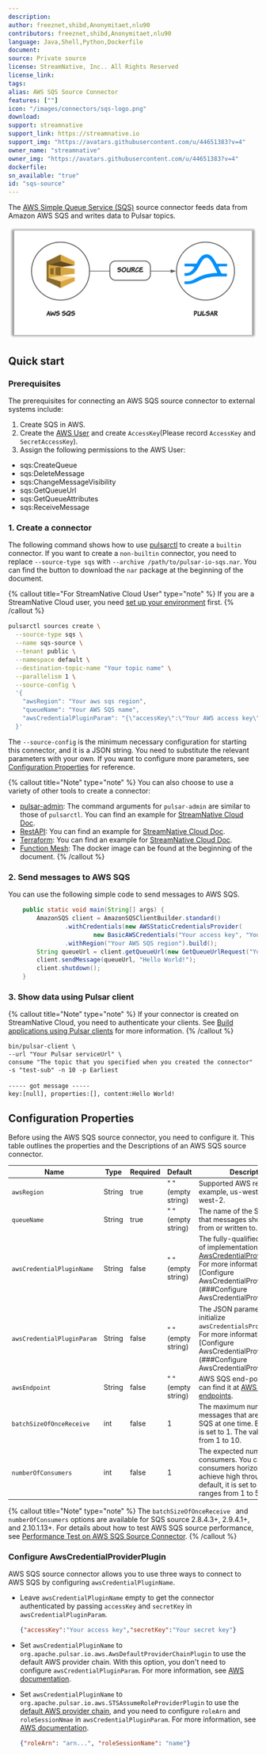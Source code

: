 ```yaml
---
description: 
author: freeznet,shibd,Anonymitaet,nlu90
contributors: freeznet,shibd,Anonymitaet,nlu90
language: Java,Shell,Python,Dockerfile
document:
source: Private source
license: StreamNative, Inc.. All Rights Reserved
license_link: 
tags: 
alias: AWS SQS Source Connector
features: [""]
icon: "/images/connectors/sqs-logo.png"
download: 
support: streamnative
support_link: https://streamnative.io
support_img: "https://avatars.githubusercontent.com/u/44651383?v=4"
owner_name: "streamnative"
owner_img: "https://avatars.githubusercontent.com/u/44651383?v=4"
dockerfile: 
sn_available: "true"
id: "sqs-source"
---
```



The [AWS Simple Queue Service (SQS)](https://aws.amazon.com/sqs/?nc1=h_ls) source connector feeds data from Amazon AWS SQS and writes data to Pulsar topics.

![](https://raw.githubusercontent.com/streamnative/pulsar-io-sqs/v3.0.4.4/docs/sqs-source.png)

## Quick start

### Prerequisites

The prerequisites for connecting an AWS SQS source connector to external systems include:

1. Create SQS in AWS.
2. Create the [AWS User](https://docs.aws.amazon.com/IAM/latest/UserGuide/id_users_create.html) and create `AccessKey`(Please record `AccessKey` and `SecretAccessKey`).
3. Assign the following permissions to the AWS User:
- sqs:CreateQueue
- sqs:DeleteMessage
- sqs:ChangeMessageVisibility
- sqs:GetQueueUrl
- sqs:GetQueueAttributes
- sqs:ReceiveMessage


### 1. Create a connector

The following command shows how to use [pulsarctl](https://github.com/streamnative/pulsarctl) to create a `builtin` connector. If you want to create a `non-builtin` connector,
you need to replace `--source-type sqs` with `--archive /path/to/pulsar-io-sqs.nar`. You can find the button to download the `nar` package at the beginning of the document.

{% callout title="For StreamNative Cloud User" type="note" %}
If you are a StreamNative Cloud user, you need [set up your environment](https://docs.streamnative.io/docs/connector-setup) first.
{% /callout %}

```bash
pulsarctl sources create \
  --source-type sqs \
  --name sqs-source \
  --tenant public \
  --namespace default \
  --destination-topic-name "Your topic name" \
  --parallelism 1 \
  --source-config \
  '{
    "awsRegion": "Your aws sqs region", 
    "queueName": "Your AWS SQS name",
    "awsCredentialPluginParam": "{\"accessKey\":\"Your AWS access key\",\"secretKey\":\"Your AWS secret access key\"}"
  }'
```

The `--source-config` is the minimum necessary configuration for starting this connector, and it is a JSON string. You need to substitute the relevant parameters with your own.
If you want to configure more parameters, see [Configuration Properties](#configuration-properties) for reference.

{% callout title="Note" type="note" %}
You can also choose to use a variety of other tools to create a connector:
- [pulsar-admin](https://pulsar.apache.org/docs/3.1.x/io-use/): The command arguments for `pulsar-admin` are similar to those of `pulsarctl`. You can find an example for [StreamNative Cloud Doc](https://docs.streamnative.io/docs/connector-create#create-a-built-in-connector ).
- [RestAPI](https://pulsar.apache.org/source-rest-api/?version=3.1.1): You can find an example for [StreamNative Cloud Doc](https://docs.streamnative.io/docs/connector-create#create-a-built-in-connector).
- [Terraform](https://github.com/hashicorp/terraform): You can find an example for [StreamNative Cloud Doc](https://docs.streamnative.io/docs/connector-create#create-a-built-in-connector).
- [Function Mesh](https://functionmesh.io/docs/connectors/run-connector): The docker image can be found at the beginning of the document.
{% /callout %}

### 2. Send messages to AWS SQS
You can use the following simple code to send messages to AWS SQS.
``` java
    public static void main(String[] args) {
        AmazonSQS client = AmazonSQSClientBuilder.standard()
                .withCredentials(new AWSStaticCredentialsProvider(
                        new BasicAWSCredentials("Your access key", "Your secret key")))
                .withRegion("Your AWS SQS region").build();
        String queueUrl = client.getQueueUrl(new GetQueueUrlRequest("Your SQS name")).getQueueUrl();
        client.sendMessage(queueUrl, "Hello World!");
        client.shutdown();
    }
```

### 3. Show data using Pulsar client

{% callout title="Note" type="note" %}
If your connector is created on StreamNative Cloud, you need to authenticate your clients. See [Build applications using Pulsar clients](https://docs.streamnative.io/docs/qs-connect#jumpstart-for-beginners) for more information.
{% /callout %}

``` shell
bin/pulsar-client \
--url "Your Pulsar serviceUrl" \
consume "The topic that you specified when you created the connector" -s "test-sub" -n 10 -p Earliest

----- got message -----
key:[null], properties:[], content:Hello World!
```

## Configuration Properties

Before using the AWS SQS source connector, you need to configure it. This table outlines the properties and the
Descriptions of an AWS SQS source connector.

| Name                       | Type   | Required | Default            | Description                                                                                                                                                                                                                                                                                                                                                  |
|----------------------------|--------|----------|--------------------|--------------------------------------------------------------------------------------------------------------------------------------------------------------------------------------------------------------------------------------------------------------------------------------------------------------------------------------------------------------|
| `awsRegion`                | String | true     | " " (empty string) | Supported AWS region. For example, us-west-1, us-west-2.                                                                                                                                                                                                                                                                                                     |
| `queueName`                | String | true     | " " (empty string) | The name of the SQS queue that messages should be read from or written to.                                                                                                                                                                                                                                                                                       |
| `awsCredentialPluginName`  | String | false    | " " (empty string) | The fully-qualified class name of implementation of [AwsCredentialProviderPlugin](https://github.com/apache/pulsar/blob/master/pulsar-io/aws/src/main/java/org/apache/pulsar/io/aws/AwsCredentialProviderPlugin.java). For more information, see [Configure AwsCredentialProviderPlugin](###Configure AwsCredentialProviderPlugin). |
| `awsCredentialPluginParam` | String | false    | " " (empty string) | The JSON parameter to initialize `awsCredentialsProviderPlugin`. For more information, see [Configure AwsCredentialProviderPlugin](###Configure AwsCredentialProviderPlugin). |
| `awsEndpoint`              | String | false    | " " (empty string) | AWS SQS end-point URL. You can find it at [AWS SQS Service endpoints](https://docs.aws.amazon.com/general/latest/gr/sqs-service.html#sqs_region).                                                                                                                                                                                                                                 |
| `batchSizeOfOnceReceive`   | int    | false    | 1                  | The maximum number of messages that are pulled from SQS at one time. By default, it is set to 1. The value ranges from 1 to 10.                                                                                                                                                                                                                                                         |
| `numberOfConsumers`        | int    | false    | 1                  | The expected numbers of consumers. You can scale consumers horizontally to achieve high throughput. By default, it is set to 1. The value ranges from 1 to 50.                                                                                                                                                                                                       |

{% callout title="Note" type="note" %}
The `batchSizeOfOnceReceive ` and `numberOfConsumers` options are available for SQS source 2.8.4.3+, 2.9.4.1+, and 2.10.1.13+. For details about how to test AWS SQS source performance, see [Performance Test on AWS SQS Source Connector](https://github.com/streamnative/pulsar-io-sqs/blob/master/docs/source_performance_test.md).
{% /callout %}

### Configure AwsCredentialProviderPlugin

AWS SQS source connector allows you to use three ways to connect to AWS SQS by configuring `awsCredentialPluginName`.

- Leave `awsCredentialPluginName` empty to get the connector authenticated by passing `accessKey` and `secretKey` in `awsCredentialPluginParam`.

  ```json
  {"accessKey":"Your access key","secretKey":"Your secret key"}
  ```

- Set `awsCredentialPluginName` to `org.apache.pulsar.io.aws.AwsDefaultProviderChainPlugin` to use the default AWS provider chain. With this option, you don't need to configure `awsCredentialPluginParam`. For more information, see [AWS documentation](https://docs.aws.amazon.com/sdk-for-java/v1/developer-guide/credentials.html#credentials-default).

- Set `awsCredentialPluginName` to `org.apache.pulsar.io.aws.STSAssumeRoleProviderPlugin` to use the [default AWS provider chain](https://docs.aws.amazon.com/sdk-for-java/v1/developer-guide/credentials.html#credentials-default), and you need to configure `roleArn` and `roleSessionNmae` in `awsCredentialPluginParam`. For more information, see [AWS documentation](https://docs.aws.amazon.com/STS/latest/APIReference/API_AssumeRole.html).

  ```json
  {"roleArn": "arn...", "roleSessionName": "name"}
  ```

